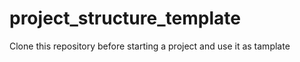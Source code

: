 # project_structure_template
 Clone this repository before starting a project and use it as tamplate
